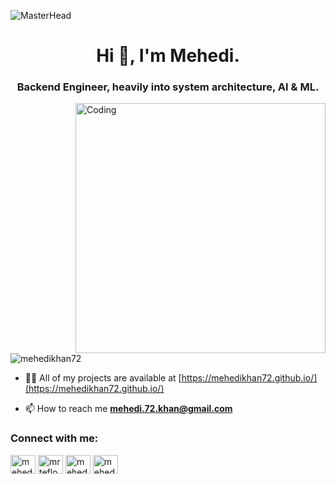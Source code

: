 ![MasterHead](https://mir-s3-cdn-cf.behance.net/project_modules/max_1200/79731568097599.5b50bca477735.jpg)
<h1 align="center">Hi 👋, I'm Mehedi.</h1>
<h3 align="center">Backend Engineer, heavily into system architecture, AI & ML.</h3>
<img align="right" alt="Coding" width="400" src="https://media.tenor.com/GfSX-u7VGM4AAAAC/coding.gif">

<p align="left"> <img src="https://komarev.com/ghpvc/?username=mehedikhan72&label=Profile%20views&color=0e75b6&style=flat" alt="mehedikhan72" /> </p>

- 👨‍💻 All of my projects are available at [https://mehedikhan72.github.io/](https://mehedikhan72.github.io/)

- 📫 How to reach me **mehedi.72.khan@gmail.com**

<h3 align="left">Connect with me:</h3>
<p align="left">
<a href="https://linkedin.com/in/mehedikhan72" target="blank"><img align="center" src="https://raw.githubusercontent.com/rahuldkjain/github-profile-readme-generator/master/src/images/icons/Social/linked-in-alt.svg" alt="mehedikhan72" height="30" width="40" /></a>
<a href="https://fb.com/mrteflonxd" target="blank"><img align="center" src="https://raw.githubusercontent.com/rahuldkjain/github-profile-readme-generator/master/src/images/icons/Social/facebook.svg" alt="mrteflonxd" height="30" width="40" /></a>
<a href="https://instagram.com/mehedikhan_" target="blank"><img align="center" src="https://raw.githubusercontent.com/rahuldkjain/github-profile-readme-generator/master/src/images/icons/Social/instagram.svg" alt="mehedikhan_" height="30" width="40" /></a>
<a href="https://codeforces.com/profile/mehedikhan" target="blank"><img align="center" src="https://raw.githubusercontent.com/rahuldkjain/github-profile-readme-generator/master/src/images/icons/Social/codeforces.svg" alt="mehedikhan" height="30" width="40" /></a>
</p>
